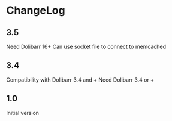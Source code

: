 # ChangeLog

## 3.5

Need Dolibarr 16+
Can use socket file to connect to memcached

## 3.4

Compatibility with Dolibarr 3.4 and +
Need Dolibarr 3.4 or +

## 1.0

Initial version
